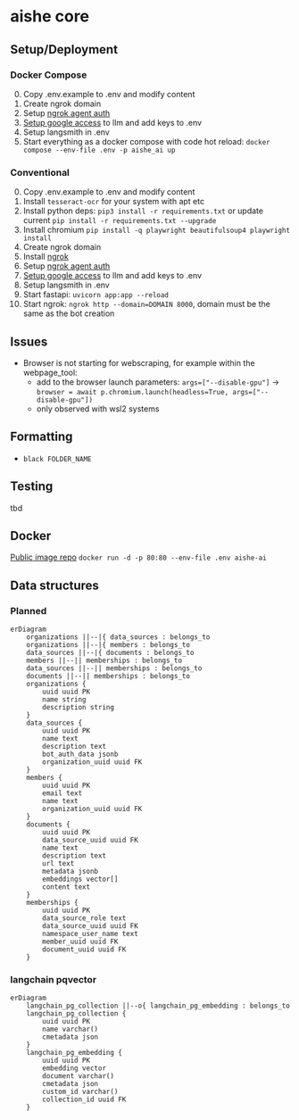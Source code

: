 # aishe core

## Setup/Deployment
### Docker Compose
0. Copy .env.example to .env and modify content
4. Create ngrok domain
6. Setup [ngrok agent auth](https://dashboard.ngrok.com/get-started/your-authtoken)
7. [Setup google access](https://python.langchain.com/docs/integrations/tools/google_search) to llm and add keys to .env
8. Setup langsmith in .env
8. Start everything as a docker compose with code hot reload: `docker compose --env-file .env -p aishe_ai up`

### Conventional
0. Copy .env.example to .env and modify content
1. Install `tesseract-ocr` for your system with apt etc
2. Install python deps: `pip3 install -r requirements.txt` or update current `pip install -r requirements.txt --upgrade`
3. Install chromium `pip install -q playwright beautifulsoup4 playwright install`
4. Create ngrok domain
5. Install [ngrok](https://ngrok.com/download)
6. Setup [ngrok agent auth](https://dashboard.ngrok.com/get-started/your-authtoken)
7. [Setup google access](https://python.langchain.com/docs/integrations/tools/google_search) to llm and add keys to .env
8. Setup langsmith in .env
8. Start fastapi: `uvicorn app:app --reload`
9. Start ngrok: `ngrok http --domain=DOMAIN 8000`, domain must be the same as the bot creation

## Issues
- Browser is not starting for webscraping, for example within the webpage_tool:
    - add to the browser launch parameters: `args=["--disable-gpu"]` -> `browser = await p.chromium.launch(headless=True, args=["--disable-gpu"])`
    - only observed with wsl2 systems

## Formatting
- `black FOLDER_NAME`

## Testing
tbd

## Docker
[Public image repo](europe-west10-docker.pkg.dev/aisheai/docker-images/core:latest)
`docker run -d -p 80:80 --env-file .env aishe-ai`

## Data structures
### Planned
```mermaid
erDiagram
    organizations ||--|{ data_sources : belongs_to
    organizations ||--|{ members : belongs_to
    data_sources ||--|{ documents : belongs_to
    members ||--|| memberships : belongs_to
    data_sources ||--|| memberships : belongs_to
    documents ||--|| memberships : belongs_to
    organizations {
        uuid uuid PK
        name string
        description string
    }
    data_sources {
        uuid uuid PK
        name text
        description text
        bot_auth_data jsonb
        organization_uuid uuid FK
    }
    members {
        uuid uuid PK
        email text
        name text
        organization_uuid uuid FK
    }
    documents {
        uuid uuid PK
        data_source_uuid uuid FK
        name text
        description text
        url text
        metadata jsonb
        embeddings vector[]
        content text
    }
    memberships {
        uuid uuid PK
        data_source_role text
        data_source_uuid uuid FK
        namespace_user_name text
        member_uuid uuid FK
        document_uuid uuid FK
    }
```

### langchain pqvector
```mermaid
erDiagram
    langchain_pg_collection ||--o{ langchain_pg_embedding : belongs_to
    langchain_pg_collection {
        uuid uuid PK
        name varchar()
        cmetadata json
    }
    langchain_pg_embedding {
        uuid uuid PK
        embedding vector
        document varchar()
        cmetadata json
        custom_id varchar()
        collection_id uuid FK
    }
```